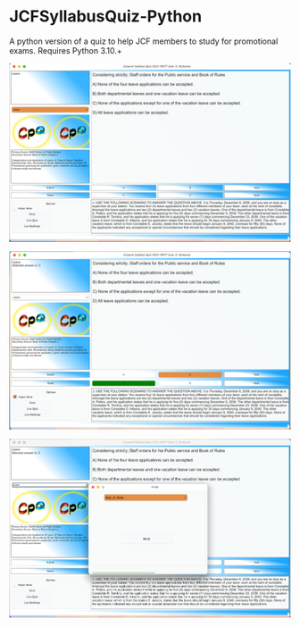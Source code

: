 # JCFSyllabusQuiz-Python
A python version of a quiz to help JCF members to study for promotional exams.
Requires Python 3.10.+

![1](./ScreenShots/1.png)

![2](./ScreenShots/2.png)

![3](./ScreenShots/3.png)
